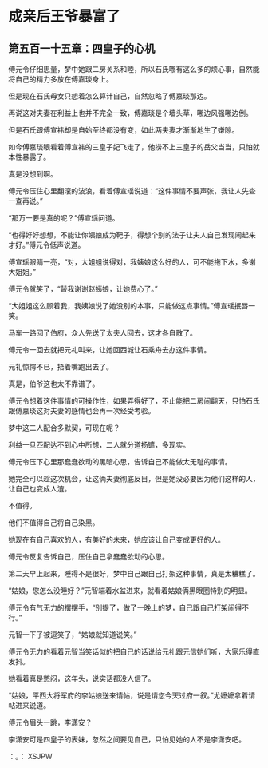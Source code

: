 # 成亲后王爷暴富了 
 ## 第五百一十五章：四皇子的心机
  傅元令仔细思量，梦中她跟二房关系和睦，所以石氏哪有这么多的烦心事，自然能将自己的精力多放在傅嘉琰身上。  
  
 但是现在石氏母女只想着怎么算计自己，自然忽略了傅嘉琰那边。  
  
 再说这对夫妻在利益上也并不完全一致，傅嘉琰是个墙头草，哪边风强哪边倒。  
  
 但是石氏跟傅宣祎却是自始至终都没有变，如此两夫妻才渐渐地生了嫌隙。  
  
 如今傅嘉琰眼看着傅宣祎的三皇子妃飞走了，他捞不上三皇子的岳父当当，只怕就本性暴露了。  
  
 真是没想到啊。  
  
 傅元令压住心里翻滚的波浪，看着傅宣瑶说道：“这件事情不要声张，我让人先查一查再说。”  
  
 “那万一要是真的呢？”傅宣瑶问道。  
  
 “也得好好想想，不能让你姨娘成为靶子，得想个别的法子让夫人自己发现闹起来才好。”傅元令低声说道。  
  
 傅宣瑶眼睛一亮，“对，大姐姐说得对，我姨娘这么好的人，可不能拖下水，多谢大姐姐。”  
  
 傅元令就笑了，“替我谢谢赵姨娘，让她费心了。”  
  
 “大姐姐这么顾着我，我姨娘说了她没别的本事，只能做这点事情。”傅宣瑶抿唇一笑。  
  
 马车一路回了伯府，众人先送了太夫人回去，这才各自散了。  
  
 傅元令一回去就把元礼叫来，让她回西城让石乘舟去办这件事情。  
  
 元礼惊愕不已，捂着嘴跑出去了。  
  
 真是，伯爷这也太不靠谱了。  
  
 傅元令想着这件事情的可操作性，如果弄得好了，不止能把二房闹翻天，只怕石氏跟傅嘉琰这对夫妻的感情也会再一次经受考验。  
  
 梦中这二人配合多默契，可现在呢？  
  
 利益一旦匹配达不到心中所想，二人就分道扬镳，多现实。  
  
 傅元令压下心里那蠢蠢欲动的黑暗心思，告诉自己不能做太无耻的事情。  
  
 她完全可以趁这次机会，让这俩夫妻彻底反目，但是她没必要因为他们这样的人，让自己也变成人渣。  
  
 不值得。  
  
 他们不值得自己将自己染黑。  
  
 她现在有自己喜欢的人，有美好的未来，她应该让自己变成更好的人。  
  
 傅元令反复告诉自己，压住自己拿蠢蠢欲动的心思。  
  
 第二天早上起来，睡得不是很好，梦中自己跟自己打架这种事情，真是太糟糕了。  
  
 “姑娘，您怎么没睡好？”元智端着水盆进来，就看着姑娘俩黑眼圈特别的明显。  
  
 傅元令有气无力的摆摆手，“别提了，做了一晚上的梦，自己跟自己打架闹得不行。”  
  
 元智一下子被逗笑了，“姑娘就知道说笑。”  
  
 傅元令无力的看着元智当笑话似的把自己的话说给元礼跟元信她们听，大家乐得直发抖。  
  
 她看着真是憋闷，这年头，说实话都没人信了。  
  
 “姑娘，平西大将军府的李姑娘送来请帖，说是请您今天过府一叙。”尤嬷嬷拿着请帖进来说道。  
  
 傅元令眉头一跳，李潇安？  
  
 李潇安可是四皇子的表妹，忽然之间要见自己，只怕见她的人不是李潇安吧。  
  
 ：。： 
XSJPW